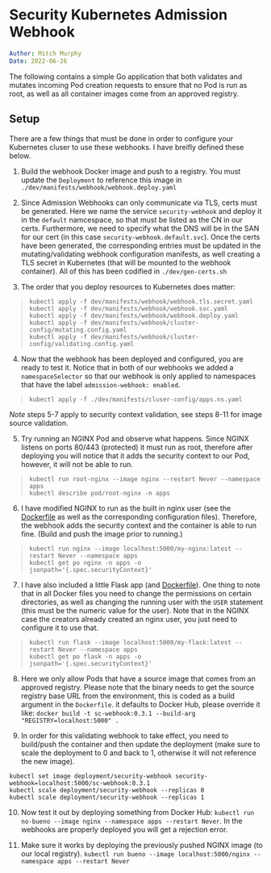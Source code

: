 # Security Kubernetes Admission Webhook

```yaml
Author: Mitch Murphy
Date: 2022-06-26
```

The following contains a simple Go application that both validates and mutates incoming Pod creation requests to ensure that no Pod is run as root, as well as all container images come from an approved registry.  

## Setup

There are a few things that must be done in order to configure your Kubernetes cluser to use these webhooks. I have breifly defined these below.  

1. Build the webhook Docker image and push to a registry. You must update the `Deployment` to reference this image in `./dev/manifests/webhook/webhook.deploy.yaml`  

2. Since Admission Webhooks can only communicate via TLS, certs must be generated. Here we name the service `security-webhook` and deploy it in the `default` namcespace, so that must be listed as the CN in our certs. Furthermore, we need to specify what the DNS will be in the SAN for our cert (in this case `security-webhook.default.svc`). Once the certs have been generated, the corresponding entries must be updated in the mutating/validating webhook configuration manifests, as well creating a TLS secret in Kubernetes (that will be mounted to the webhook container). All of this has been codified in `./dev/gen-certs.sh`  

3. The order that you deploy resources to Kubernetes does matter:  

  > `kubectl apply -f dev/manifests/webhook/webhook.tls.secret.yaml`  
  > `kubectl apply -f dev/manifests/webhook/webhook.svc.yaml`  
  > `kubectl apply -f dev/manifests/webhook/webhook.deploy.yaml`  
  > `kubectl apply -f dev/manifests/webhook/cluster-config/mutating.config.yaml`  
  > `kubectl apply -f dev/manifests/webhook/cluster-config/validating.config.yaml` 

4. Now that the webhook has been deployed and configured, you are ready to test it. Notice that in both of our webhooks we added a `namespaceSelector` so that our webhook is only applied to namespaces that have the label  `admission-webhook: enabled`. 

  > `kubectl apply -f ./dev/manifests/cluser-config/apps.ns.yaml`  

_Note_ steps 5-7 apply to security context validation, see steps 8-11 for image source validation.

5. Try running an NGINX Pod and observe what happens. Since NGINX listens on ports 80/443 (protected) it must run as root, therefore after deploying you will notice that it adds the security context to our Pod, however, it will not be able to run.  

  > `kubectl run root-nginx --image nginx --restart Never --namespace apps`  
  > `kubectl describe pod/root-nginx -n apps`

6. I have modified NGINX to run as the built in nginx user (see the [Dockerfile](dev/nginx/Dockerfile) as well as the corresponding configuration files). Therefore, the webhook adds the security context and the container is able to run fine. (Build and push the image prior to running.)

  > `kubectl run nginx --image localhost:5000/my-nginx:latest --restart Never --namespace apps`  
  > `kubectl get po nginx -n apps -o jsonpath='{.spec.securityContext}'`  

7. I have also included a little Flask app (and [Dockerfile](dev/flask/Dockerfile)). One thing to note that in all Docker files you need to change the permissions on certain directories, as well as changing the running user with the `USER` statement (this must be the numeric value for the user). Note that in the NGINX case the creators already created an nginx user, you just need to configure it to use that.

  > `kubectl run flask --image localhost:5000/my-flask:latest --restart Never --namespace apps`  
  > `kubectl get po flask -n apps -o jsonpath='{.spec.securityContext}'`  

8. Here we only allow Pods that have a source image that comes from an approved registry. Please note that the binary needs to get the source registry base URL from the environment, this is coded as a build argument in the `Dockerfile`. it defaults to Docker Hub, please override it like: `docker build -t sc-webhook:0.3.1 --build-arg "REGISTRY=localhost:5000" .`  

9. In order for this validating webhook to take effect, you need to build/push the container and then update the deployment (make sure to scale the deployment to 0 and back to 1, otherwise it will not reference the new image).  

```shell
kubectl set image deployment/security-webhook security-webhook=localhost:5000/sc-webhook:0.3.1
kubectl scale deployment/security-webhook --replicas 0
kubectl scale deployment/security-webhook --replicas 1
```  

10. Now test it out by deploying something from Docker Hub: `kubectl run no-bueno --image nginx --namespace apps --restart Never`. In the webhooks are properly deployed you will get a rejection error.  

11. Make sure it works by deploying the previously pushed NGINX image (to our local registry). `kubectl run bueno --image localhost:5000/nginx --namespace apps --restart Never`  
